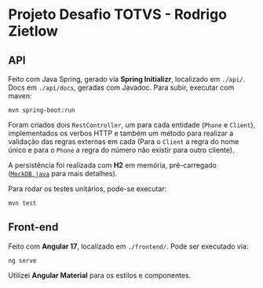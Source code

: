 # Projeto Desafio TOTVS - Rodrigo Zietlow

## API

Feito com Java Spring, gerado via **Spring Initializr**, localizado em `./api/`. Docs em `./api/docs`, geradas com Javadoc. Para subir, executar com maven:

```
mvn spring-boot:run
```

Foram criados dois `RestController`, um para cada entidade (`Phone` e `Client`), implementados os verbos HTTP e também um método para realizar a validação das regras externas em cada (Para o `Client` a regra do nome único e para o `Phone` a regra do número não existir para outro cliente).

A persistência foi realizada com **H2** em memória, pré-carregado ([`MockDB.java`](./api/src/main/java/com/rodrigozietlow/desafiototvs/api/MockDb.java) para mais detalhes).

Para rodar os testes unitários, pode-se executar:

```
mvn test
```

## Front-end

Feito com **Angular 17**, localizado em `./frontend/`. Pode ser executado via:

```
ng serve
```

Utilizei **Angular Material** para os estilos e componentes.
